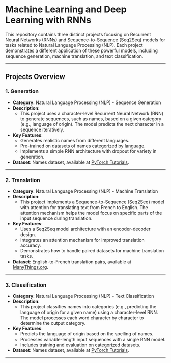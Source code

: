 # Machine Learning and Deep Learning with RNNs

This repository contains three distinct projects focusing on Recurrent Neural Networks (RNNs) and Sequence-to-Sequence (Seq2Seq) models for tasks related to Natural Language Processing (NLP). Each project demonstrates a different application of these powerful models, including sequence generation, machine translation, and text classification.

---

## Projects Overview

### 1. **Generation**

- **Category**: Natural Language Processing (NLP) - Sequence Generation
- **Description**:
  - This project uses a character-level Recurrent Neural Network (RNN) to generate sequences, such as names, based on a given category (e.g., language of origin). The model predicts the next character in a sequence iteratively.
- **Key Features**:
  - Generates realistic names from different languages.
  - Pre-trained on datasets of names categorized by language.
  - Implements a simple RNN architecture with dropout for variety in generation.
- **Dataset**: Names dataset, available at [PyTorch Tutorials](https://download.pytorch.org/tutorial/data.zip).

---

### 2. **Translation**

- **Category**: Natural Language Processing (NLP) - Machine Translation
- **Description**:
  - This project implements a Sequence-to-Sequence (Seq2Seq) model with attention for translating text from French to English. The attention mechanism helps the model focus on specific parts of the input sequence during translation.
- **Key Features**:
  - Uses a Seq2Seq model architecture with an encoder-decoder design.
  - Integrates an attention mechanism for improved translation accuracy.
  - Demonstrates how to handle paired datasets for machine translation tasks.
- **Dataset**: English-to-French translation pairs, available at [ManyThings.org](http://www.manythings.org/anki/).

---

### 3. **Classification**

- **Category**: Natural Language Processing (NLP) - Text Classification
- **Description**:
  - This project classifies names into categories (e.g., predicting the language of origin for a given name) using a character-level RNN. The model processes each word character by character to determine the output category.
- **Key Features**:
  - Predicts the language of origin based on the spelling of names.
  - Processes variable-length input sequences with a single RNN model.
  - Includes training and evaluation on categorized datasets.
- **Dataset**: Names dataset, available at [PyTorch Tutorials](https://download.pytorch.org/tutorial/data.zip).

---
